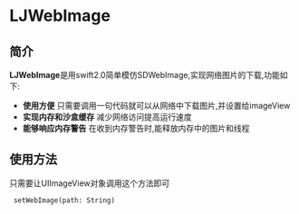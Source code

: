# LJWebImage

## 简介
**LJWebImage**是用swift2.0简单模仿SDWebImage,实现网络图片的下载,功能如下:


- **使用方便** 只需要调用一句代码就可以从网络中下载图片,并设置给imageView
- **实现内存和沙盒缓存** 减少网络访问提高运行速度
- **能够响应内存警告** 在收到内存警告时,能释放内存中的图片和线程

## 使用方法

只需要让UIImageView对象调用这个方法即可
```
 setWebImage(path: String)
```
